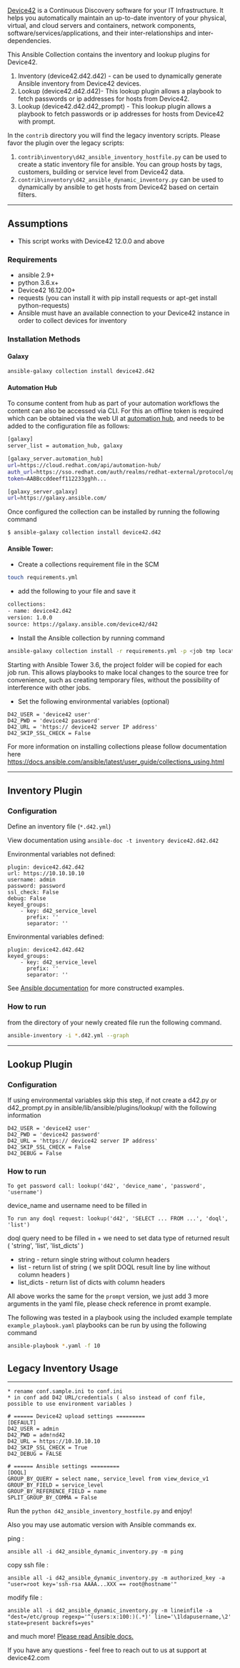 [Device42](http://www.device42.com/) is a Continuous Discovery software for your IT Infrastructure. It helps you automatically maintain an up-to-date inventory of your physical, virtual, and cloud servers and containers, network components, software/services/applications, and their inter-relationships and inter-dependencies.

This Ansible Collection contains the inventory and lookup plugins for Device42. 
1. Inventory (device42.d42.d42) - can be used to dynamically generate Ansible inventory from Device42 devices.
2. Lookup (device42.d42.d42)- This lookup plugin allows a playbook to fetch passwords or ip addresses for hosts from Device42.
3. Lookup (device42.d42.d42_prompt) - This lookup plugin allows a playbook to fetch passwords or ip addresses for hosts from Device42 with prompt. 

In the `contrib` directory you will find the legacy inventory scripts. Please favor the plugin over the legacy scripts:
1. `contrib\inventory\d42_ansible_inventory_hostfile.py` can be used to create a static inventory file for ansible. You can group hosts by tags, customers, building or service level from Device42 data.
2. `contrib\inventory\d42_ansible_dynamic_inventory.py` can be used to dynamically by ansible to get hosts from Device42 based on certain filters.

-----------------------------
## Assumptions
- This script works with Device42 12.0.0 and above
### Requirements
- ansible 2.9+
- python 3.6.x+
- Device42 16.12.00+
- requests (you can install it with pip install requests or apt-get install python-requests)
- Ansible must have an available connection to your Device42 instance in order to collect devices for inventory

### Installation Methods

#### Galaxy 
```bash
ansible-galaxy collection install device42.d42
```

#### Automation Hub
To consume content from hub as part of your automation workflows the content can also be accessed via CLI. 
For this an offline token is required which can be obtained via the web UI at [automation hub](https://cloud.redhat.com/ansible/automation-hub/token), 
and needs to be added to the configuration file as follows:

```bash
[galaxy]
server_list = automation_hub, galaxy

[galaxy_server.automation_hub]
url=https://cloud.redhat.com/api/automation-hub/
auth_url=https://sso.redhat.com/auth/realms/redhat-external/protocol/openid-connect/token
token=AABBccddeeff112233gghh...

[galaxy_server.galaxy]
url=https://galaxy.ansible.com/
```

Once configured the collection can be installed by running the following command
```bash
$ ansible-galaxy collection install device42.d42
```

#### Ansible Tower:
* Create a collections requirement file in the SCM 
```bash
touch requirements.yml
```

* add the following to your file and save it
```bash
collections:
- name: device42.d42
version: 1.0.0
source: https://galaxy.ansible.com/device42/d42
```

* Install the Ansible collection by running command
```bash
ansible-galaxy collection install -r requirements.yml -p <job tmp location>
```
Starting with Ansible Tower 3.6, the project folder will be copied for each job run. This allows playbooks to make 
local changes to the source tree for convenience, such as creating temporary files, 
without the possibility of interference with other jobs.

* Set the following environmental variables (optional)
```
D42_USER = 'device42 user'
D42_PWD = 'device42 password'
D42_URL = 'https:// device42 server IP address'
D42_SKIP_SSL_CHECK = False
```

For more information on installing collections please follow documentation here https://docs.ansible.com/ansible/latest/user_guide/collections_using.html

-----------------------------
## Inventory Plugin

### Configuration
Define an inventory file (`*.d42.yml`) 

View documentation using `ansible-doc -t inventory device42.d42.d42`

Environmental variables not defined:
```
plugin: device42.d42.d42
url: https://10.10.10.10
username: admin
password: password
ssl_check: False
debug: False
keyed_groups:
    - key: d42_service_level
      prefix: ''
      separator: ''
```

Environmental variables defined:
```
plugin: device42.d42.d42
keyed_groups:
    - key: d42_service_level
      prefix: ''
      separator: ''
```
See [Ansible documentation](https://docs.ansible.com/ansible/latest/plugins/inventory/constructed.html) for more constructed examples.

### How to run
from the directory of your newly created file run the following command.

```bash
ansible-inventory -i *.d42.yml --graph
```

-----------------------------
## Lookup Plugin

### Configuration

If using environmental variables skip this step, if not create a d42.py or d42_prompt.py in ansible/lib/ansible/plugins/lookup/
with the following information
```
D42_USER = 'device42 user'
D42_PWD = 'device42 password'
D42_URL = 'https:// device42 server IP address'
D42_SKIP_SSL_CHECK = False
D42_DEBUG = False
```

### How to run
```
To get password call: lookup('d42', 'device_name', 'password', 'username')
```
device_name and username need to be filled in
```
To run any doql request: lookup('d42', 'SELECT ... FROM ...', 'doql', 'list')
```
doql query need to be filled in + we need to set data type of returned result ( 'string', 'list', 'list_dicts' )
* string - return single string without column headers
* list - return list of string ( we split DOQL result line by line without column headers )
* list_dicts - return list of dicts with column headers

All above works the same for the `prompt` version, we just add 3 more arguments in the yaml file, please check reference in promt example.

The following was tested in a playbook using the included example template `example_playbook.yaml`
playbooks can be run by using the following command

```bash
ansible-playbook *.yaml -f 10
```
## Legacy Inventory Usage
-----------------------------

    * rename conf.sample.ini to conf.ini
    * in conf add D42 URL/credentials ( also instead of conf file, possible to use environment variables )
```
# ====== Device42 upload settings =========
[DEFAULT]
D42_USER = admin
D42_PWD = adm!nd42
D42_URL = https://10.10.10.10
D42_SKIP_SSL_CHECK = True
D42_DEBUG = FALSE

# ====== Ansible settings =========
[DOQL]
GROUP_BY_QUERY = select name, service_level from view_device_v1
GROUP_BY_FIELD = service_level
GROUP_BY_REFERENCE_FIELD = name
SPLIT_GROUP_BY_COMMA = False
```

Run the `python d42_ansible_inventory_hostfile.py`  and enjoy!

Also you may use automatic version with Ansible commands ex.

ping :

`ansible all -i d42_ansible_dynamic_inventory.py -m ping`

copy ssh file :

`ansible all -i d42_ansible_dynamic_inventory.py -m authorized_key -a "user=root key='ssh-rsa AAAA...XXX == root@hostname'"`

modify file :

`ansible all -i d42_ansible_dynamic_inventory.py -m lineinfile -a "dest=/etc/group regexp='^(users:x:100:)(.*)' line='\1ldapusername,\2' state=present backrefs=yes"`



and much more! [Please read Ansible docs.](https://ansible-tips-and-tricks.readthedocs.io/en/latest/ansible/commands/)

If you have any questions - feel free to reach out to us at support at device42.com


